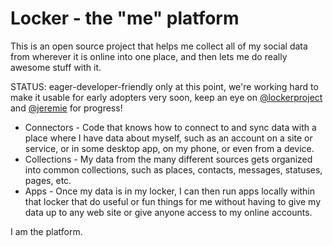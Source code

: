 Locker - the "me" platform
======================

This is an open source project that helps me collect all of my social data from wherever it is online into one place, and then lets me do really awesome stuff with it.

STATUS: eager-developer-friendly only at this point, we're working hard to make it usable for early adopters very soon, keep an eye on [@lockerproject](http://twitter.com/lockerproject) and [@jeremie](http://twitter.com/jeremie) for progress! 

* Connectors - Code that knows how to connect to and sync data with a place where I have data about myself, such as an account on a site or service, or in some desktop app, on my phone, or even from a device.
* Collections - My data from the many different sources gets organized into common collections, such as places, contacts, messages, statuses, pages, etc.
* Apps - Once my data is in my locker, I can then run apps locally within that locker that do useful or fun things for me without having to give my data up to any web site or give anyone access to my online accounts.

I am the platform.
